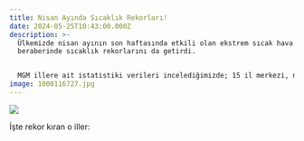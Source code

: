 ```yaml
---
title: Nisan Ayında Sıcaklık Rekorları!
date: 2024-05-25T10:43:00.000Z
description: >-
  Ülkemizde nisan ayının son haftasında etkili olan ekstrem sıcak hava dalgası,
  beraberinde sıcaklık rekorlarını da getirdi.


  MGM illere ait istatistiki verileri incelediğimizde; 15 il merkezi, nisan ayı en yüksek sıcaklık rekorunu egale etti.
image: 1000116727.jpg
---
```

![](1000116726.jpg)

İşte rekor kıran o iller:
